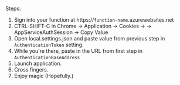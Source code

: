 ﻿Steps:
1. Sign into your function at https://`function-name`.azurewebsites.net
1. CTRL-SHIFT-C in Chrome -> Application -> Cookies -> <sitename> -> AppServiceAuthSession -> Copy Value
1. Open local.settings.json and paste value from previous step in `AuthenticationToken` setting.
1. While you're there, paste in the URL from first step in `AuthenticationBaseAddress`
1. Launch application.
1. Cross fingers.
1. Enjoy magic (Hopefully.)